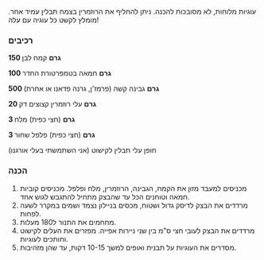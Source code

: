 עוגיות מלוחות, לא מסובכות להכנה. ניתן להחליף את הרוזמרין בצמח תבלין עמיד אחר. מומלץ לקשט כל עוגיה עם עלה!

### רכיבים

**150 גרם** קמח לבן

**100 גרם** חמאה בטמפרטורת החדר

**500 גרם** גבינה קשה (פרמז'ן, גרנה פדאנו או אחרת)

**20 גרם** עלי רוזמרין קצוצים דק

**3 גרם** (חצי כפית) מלח

**3 גרם** (חצי כפית) פלפל שחור

חופן עלי תבלין לקישוט (אני השתמשתי בעלי אורגנו)

### הכנה

1. מכניסים למעבד מזון את הקמח, הגבינה, הרוזמרין, מלח ופלפל. מכניסים קוביות חמאה וטוחנים הכל עד שהבצק מתחיל להתגבש לגוש אחד.
2. מרדדים את הבצק לדיסק גדול ושטוח, מכסים בניילון נצמד ושמים במקרר לשעה לפחות.
3. מחחמים את התנור ל180 מעלות.
4. מרדדים את הבצק לעובי חצי ס"מ בין שני ניירות אפייה. מפזרים את העלים לקישוט וחותכים לעוגיות.
5. מסדרים את העוגיות על תבנית ואופים למשך 10-15 דקות, עד שהן מזהיבות. 